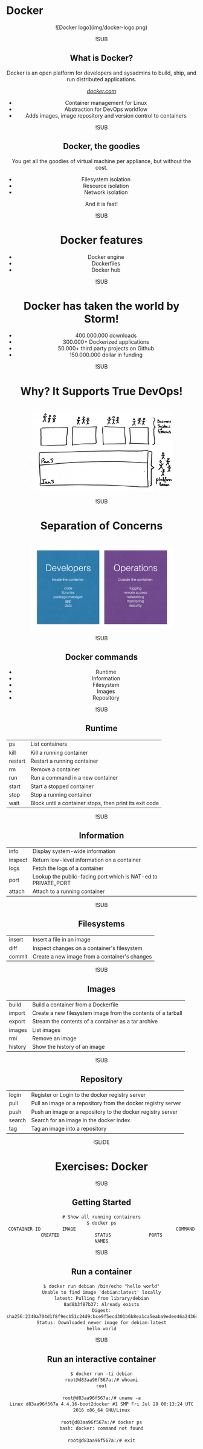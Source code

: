 <!-- .slide: data-background="#6B205E" -->
# Docker

<center>
![Docker logo](img/docker-logo.png) <!-- .element: class="noborder" -->

!SUB
## What is Docker?
Docker is an open platform for developers and sysadmins to build, ship, and run distributed applications.

_[docker.com](https://www.docker.com)_


- Container management for Linux
- Abstraction for DevOps workflow
- Adds images, image repository and version control to containers

!SUB
## Docker, the goodies

You get all the goodies of virtual machine per appliance, but without the cost.

- Filesystem isolation
- Resource isolation
- Network isolation

And it is fast!

!SUB
# Docker features

- Docker engine
- Dockerfiles
- Docker hub


!SUB
# Docker has taken the world by Storm!

- 400.000.000 downloads
- 300.000+ Dockerized applications
- 50.000+ third party projects on Github
- 150.000.000 dollar in funding

!SUB
# Why? It Supports True DevOps!
<br />
<center><div style="width: 75%; height: auto;"><img src="img/true-devops.jpg"/></div></center>


!SUB
# Separation of Concerns
<br />
<center><div style="width: 75%; height: auto;"><img src="img/devops-concerns.png"/></div></center>

!SUB
## Docker commands
<center>
<ul>
<li>Runtime</li>
<li>Information</li>
<li>Filesystem</li>
<li>Images</li>
<li>Repository</li>
</ul>
</center>

!SUB
## Runtime
<center>
<table>
<tbody>
<tr>
<td>ps</td>
<td>List containers</td>
</tr>
<tr>
<td>kill</td>
<td>Kill a running container</td>
</tr>
<tr>
<td>restart</td>
<td>Restart a running container</td>
</tr>
<tr>
<td>rm</td>
<td>Remove a container</td>
</tr>
<tr>
<td>run</td>
<td>Run a command in a new container</td>
</tr>
<tr>
<td>start</td>
<td>Start a stopped container</td>
</tr>
<tr>
<td>stop</td>
<td>Stop a running container</td>
</tr>
<tr>
<td>wait</td>
<td>Block until a container stops, then print its exit code</td>
</tr>
</tbody>
</table>
</center>

!SUB
## Information
<center>
<table>
<tbody>
<tr>
<td>info</td>
<td>Display system-wide information</td>
</tr>
<tr>
<td>inspect</td>
<td>Return low-level information on a container</td>
</tr>
<tr>
<td>logs</td>
<td>Fetch the logs of a container</td>
</tr>
<tr>
<td>port</td>
<td>Lookup the public-facing port which is NAT-ed to PRIVATE_PORT</td>
</tr>
<tr>
<td>attach</td>
<td>Attach to a running container</td>
</tr>
</tbody>
</table>
</center>

!SUB
## Filesystems
<center>
<table>
<tbody>
<tr>
<td>insert</td>
<td>Insert a file in an image</td>
</tr>
<tr>
<td>diff</td>
<td>Inspect changes on a container's filesystem</td>
</tr>
<tr>
<td>commit</td>
<td>Create a new image from a container's changes</td>
</tr>
</tbody>
</table>
</center>

!SUB
## Images
<center>
<table>
<tbody>
<tr>
<td>build</td>
<td>Build a container from a Dockerfile</td>
</tr>
<tr>
<td>import</td>
<td>Create a new filesystem image from the contents of a tarball</td>
</tr>
<tr>
<td>export</td>
<td>Stream the contents of a container as a tar archive</td>
</tr>
<tr>
<td>images</td>
<td>List images</td>
</tr>
<tr>
<td>rmi</td>
<td>Remove an image</td>
</tr>
<tr>
<td>history</td>
<td>Show the history of an image</td>
</tr>
</tbody>
</table>
</center>

!SUB
## Repository
<center>
<table>
<tbody>
<tr>
<td>login</td>
<td>Register or Login to the docker registry server</td>
</tr>
<tr>
<td>pull</td>
<td>Pull an image or a repository from the docker registry server</td>
</tr>
<tr>
<td>push</td>
<td>Push an image or a repository to the docker registry server</td>
</tr>
<tr>
<td>search</td>
<td>Search for an image in the docker index</td>
</tr>
<tr>
<td>tag</td>
<td>Tag an image into a repository</td>
</tr>
</tbody>
</table>
</center>

!SLIDE
<!-- .slide: data-background="#6B205E" -->
# Exercises: Docker

!SUB
## Getting Started

```
# Show all running containers
$ docker ps
CONTAINER ID        IMAGE                                     COMMAND                  CREATED             STATUS              PORTS                                              NAMES
```


!SUB
## Run a container
```
$ docker run debian /bin/echo "hello world"
Unable to find image 'debian:latest' locally
latest: Pulling from library/debian
8ad8b3f87b37: Already exists
Digest: sha256:2340a704d1f8f9ecb51c24d9cbce9f5ecd301b6b8ea1ca5eaba9edee46a2436d
Status: Downloaded newer image for debian:latest
hello world
```


!SUB
## Run an interactive container
```
$ docker run -ti debian
root@d83aa96f567a:/# whoami
root

root@d83aa96f567a:/# uname -a
Linux d83aa96f567a 4.4.16-boot2docker #1 SMP Fri Jul 29 00:13:24 UTC 2016 x86_64 GNU/Linux

root@d83aa96f567a:/# docker ps
bash: docker: command not found

root@d83aa96f567a:/# exit
```

